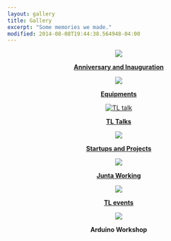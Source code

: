 ```yaml
---
layout: gallery
title: Gallery
excerpt: "Some memories we made."
modified: 2014-08-08T19:44:38.564948-04:00
---
```

<div class="img">
	<div>
	<center>
	<a href="{{ site.url }}/gallery/anniversary_inauguration">
		<img class="image" src="{{site.url}}/images/gallery/inauguration1.jpg" >
		<p><b>Anniversary and Inauguration</b></p>
		<!-- <p>TL boasts an wide inventory ranging from tiny resistors to sophisticated machines and necessary software assistance.</p> -->
	</a>
	</center>
	</div>	
	<div>
	<center>
	<a href="{{ site.url }}/gallery/equipment">
		<img class="image" src="{{site.url}}/images/gallery/equipments6.jpg" >
		<p><b>Equipments</b></p>
		<!-- <p>TL boasts an wide inventory ranging from tiny resistors to sophisticated machines and necessary software assistance.</p> -->
	</a>
	</center>
	</div>
	<div>
	<center>
	<a href="{{ site.url }}/gallery/tl_talk">
		<img class="image" src="{{site.url}}/images/gallery/tltalk1.jpg" alt="TL talk" >
		<p><b>TL Talks</b></p>
		<!-- <p>Support documents for some of the equipments have been prepared by generous inputs of lab users, to assist other users.</p> -->
	</a>
	</center>	
	</div>
	<div>
	<center>
	<a href="{{ site.url }}/gallery/projects_startups">
		<img class="image" src="{{site.url}}/images/gallery/projects4.jpg" >
		<p><b>Startups and Projects</b></p>
		<!-- <p>TL boasts an wide inventory ranging from tiny resistors to sophisticated machines and necessary software assistance.</p> -->
	</a>
	</center>
	</div>
	<!-- <div>
	<center>
	<a href="{{ site.url }}/gallery/sessions">
		<img class="image" src="{{site.url}}/images/gallery/session1.JPG" >
		<p><b>Name this one contains pics of get electrified session and how things work</b></p>
	</a>
	</center>
	</div> -->
	<div>
	<center>
	<a href="{{ site.url }}/gallery/working">
		<img class="image" src="{{site.url}}/images/gallery/working7.jpg" >
		<p><b>Junta Working</b></p>
		<!-- <p>TL boasts an wide inventory ranging from tiny resistors to sophisticated machines and necessary software assistance.</p> -->
	</a>
	</center>
	</div>
	<div>
	<center>
	<a href="{{ site.url }}/gallery/others">
		<img class="image" src="{{site.url}}/images/gallery/2.jpg" >
		<p><b>TL events</b></p>
		<!-- <p>TL boasts an wide inventory ranging from tiny resistors to sophisticated machines and necessary software assistance.</p> -->
	</a>
	</center>
	</div>
	<div>
	<center>
	<img class="image" src="{{site.url}}/images/gallery/1.jpg" >
	<p><b>Arduino Workshop</b></p>
	<!-- <p>TL boasts an wide inventory ranging from tiny resistors to sophisticated machines and necessary software assistance.</p> -->
	</center>
	</div>
</div>